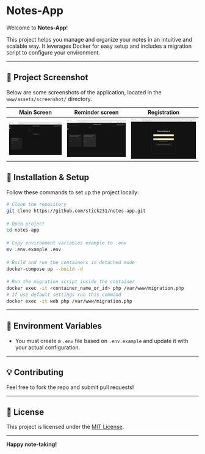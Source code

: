 # Notes-App

Welcome to **Notes-App**!

This project helps you manage and organize your notes in an intuitive and scalable way. It leverages Docker for easy setup and includes a migration script to configure your environment.

---

## 📸 Project Screenshot

Below are some screenshots of the application, located in the `www/assets/screenshot/` directory.

| Main Screen                   | Reminder screen               | Registration                  |
|-------------------------------|-------------------------------|-------------------------------|
| ![Main Screenshot](www/assets/screenshot/main.png) | ![Reminder screen](www/assets/screenshot/reminders.png) | ![Registration](www/assets/screenshot/register.png) |

## 🚀 Installation & Setup

Follow these commands to set up the project locally:

```bash
# Clone the repository
git clone https://github.com/stick231/notes-app.git

# Open project
cd notes-app

# Copy environment variables example to .env
mv .env.example .env 

# Build and run the containers in detached mode
docker-compose up --build -d 

# Run the migration script inside the container
docker exec -it <container_name_or_id> php /var/www/migration.php
# If use default settings run this command
docker exec -it web php /var/www/migration.php
```

---

## 📝 Environment Variables

- You must create a `.env` file based on `.env.example` and update it with your actual configuration.

---

## 💡 Contributing

Feel free to fork the repo and submit pull requests!

---

## 📄 License

This project is licensed under the [MIT License](LICENSE).

---

**Happy note‑taking!**
